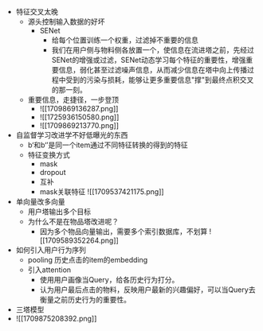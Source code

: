 - 特征交叉太晚
	- 源头控制输入数据的好坏
		- SENet
			- 给每个位置训练一个权重，过滤掉不重要的信息
			- 我们在用户侧与物料侧各放置一个，使信息在流进塔之前，先经过SENet的增强或过滤，SENet动态学习每个特征的重要性，增强重要信息，弱化甚至过滤噪声信息，从而减少信息在塔中向上传播过程中受到的污染与损耗，能够让更多重要信息"撑"到最终点积交叉的那一刻。
	- 重要信息，走捷径，一步登顶
		- ![[1709869136287.png]]
		- ![[1725936150580.png]]
		- ![[1709869213770.png]]
- 自监督学习改进学不好低曝光的东西
	- b‘和b‘’是同一个item通过不同特征转换的得到的特征
	- 特征变换方式
		- mask
		- dropout
		- 互补
		- mask关联特征
![[1709537421175.png]]
- 单向量改多向量
	- 用户塔输出多个目标
	- 为什么不是在物品塔改进呢？
		- 因为多个物品向量输出，需要多个索引数据库，不划算
![[1709589352264.png]]
- 如何引入用户行为序列
	- pooling 历史点击的item的embedding
	- 引入attention
		- 使用用户画像当Query，给各历史行为打分。
		- 认为用户最后点击的物料，反映用户最新的兴趣偏好，可以当Query去衡量之前历史行为的重要性。
- 三塔模型
- ![[1709875208392.png]]